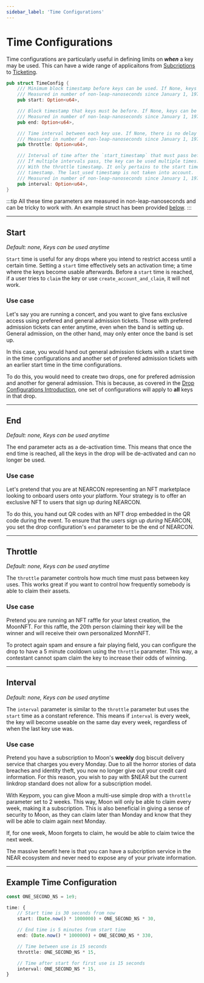 ```yaml
---
sidebar_label: 'Time Configurations'
---
```

# Time Configurations
Time configurations are particularly useful in defining limits on ***when*** a key may be used. This can have a wide range of applicaitons from [Subcriptions](../../../../Tutorials/Advanced/subscriptions/concept.md) to [Ticketing](../../../../Tutorials/Advanced/ticketing/concept.md).

```rust
pub struct TimeConfig {
    /// Minimum block timestamp before keys can be used. If None, keys can be used immediately
    /// Measured in number of non-leap-nanoseconds since January 1, 1970 0:00:00 UTC.
    pub start: Option<u64>,

    /// Block timestamp that keys must be before. If None, keys can be used indefinitely
    /// Measured in number of non-leap-nanoseconds since January 1, 1970 0:00:00 UTC.
    pub end: Option<u64>,

    /// Time interval between each key use. If None, there is no delay between key uses.
    /// Measured in number of non-leap-nanoseconds since January 1, 1970 0:00:00 UTC.
    pub throttle: Option<u64>,

    /// Interval of time after the `start_timestamp` that must pass before a key can be used.
    /// If multiple intervals pass, the key can be used multiple times. This has nothing to do
    /// With the throttle timestamp. It only pertains to the start timestamp and the current
    /// timestamp. The last_used timestamp is not taken into account.
    /// Measured in number of non-leap-nanoseconds since January 1, 1970 0:00:00 UTC.
    pub interval: Option<u64>,
}
```
:::tip
All these time parameters are measured in non-leap-nanoseconds and can be tricky to work with. An example struct has been provided [below](time-customization.md).
:::  


---

## Start 
*Default: none, Keys can be used anytime*  

`Start` time is useful for any drops where you intend to restrict access until a certain time. Setting a `start` time effectively sets an activation time; a time where the keys become usable afterwards. Before a `start` time is reached, if a user tries to `claim` the key or use `create_account_and_claim`, it will not work. 

### Use case
Let's say you are running a concert, and you want to give fans exclusive access using prefered and general admission tickets. Those with prefered admission tickets can enter anytime, even when the band is setting up. General admission, on the other hand, may only enter once the band is set up. 

In this case, you would hand out general admission tickets with a start time in the time configurations and another set of prefered admission tickets with an earlier start time in the time configurations.

To do this, you would need to create two drops, one for prefered admission and another for general admission. This is because, as covered in the [Drop Configurations Introduction](customization-homepage.md), one set of configurations will apply to **all** keys in that drop. 

---

## End
*Default: none, Keys can be used anytime*  

The end parameter acts as a de-activation time. This means that once the end time is reached, all the keys in the drop will be de-activated and can no longer be used. 

### Use case
Let's pretend that you are at NEARCON representing an NFT marketplace looking to onboard users onto your platform. Your strategy is to offer an exclusive NFT to users that sign up during NEARCON. 

To do this, you hand out QR codes with an NFT drop embedded in the QR code during the event. To ensure that the users sign up *during* NEARCON, you set the drop configuration's `end` parameter to be the end of NEARCON. 

---

## Throttle
*Default: none, Keys can be used anytime*  

The `throttle` parameter controls how much time must pass between key uses. This works great if you want to control how frequently somebody is able to claim their assets. 

### Use case
Pretend you are running an NFT raffle for your latest creation, the MoonNFT. For this raffle, the 20th person claiming their key will be the winner and will receive their own personalized MonnNFT. 

To protect again spam and ensure a fair playing field, you can configure the drop to have a 5 minute cooldown using the `throttle` parameter. This way, a contestant cannot spam claim the key to increase their odds of winning. 

---

## Interval
*Default: none, Keys can be used anytime*  

The `interval` parameter is similar to the `throttle` parameter but uses the  `start` time as a constant reference. This means if `interval` is every week, the key will become useable on the same day every week, regardless of when the last key use was. 

### Use case
Pretend you have a subscription to Moon's **weekly** dog biscuit delivery service that charges you every Monday. Due to all the horror stories of data breaches and identity theft, you now no longer give out your credit card information. For this reason, you wish to pay with $NEAR but the current linkdrop standard does not allow for a subscription model. 

With Keypom, you can give Moon a multi-use simple drop with a `throttle` parameter set to 2 weeks. This way, Moon will only be able to claim every week, making it a subscription. This is also beneficial in giving a sense of security to Moon, as they can claim later than Monday and know that they will be able to claim again next Monday. 

If, for one week, Moon forgets to claim, he would be able to claim twice the next week.


The massive benefit here is that you can have a subcription service in the NEAR ecosystem and never need to expose any of your private information.


---

## Example Time Configuration

```ts
const ONE_SECOND_NS = 1e9;

time: {
    // Start time is 30 seconds from now
    start: (Date.now() * 1000000) + ONE_SECOND_NS * 30,

    // End time is 5 minutes from start time
    end: (Date.now() * 1000000) + ONE_SECOND_NS * 330,

    // Time between use is 15 seconds
    throttle: ONE_SECOND_NS * 15,

    // Time after start for first use is 15 seconds
    interval: ONE_SECOND_NS * 15,
}
```



